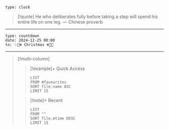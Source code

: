   
  
```widgets  
type: clock  
```  
  
> [!quote] He who deliberates fully before taking a step will spend his entire life on one leg.
> — Chinese proverb  
  
------  
```widgets  
type: countdown  
date: 2024-12-25 00:00  
to: ✨🎄❄ Christmas ❄🎄✨
```
---
  
>[!multi-column]  
>> [!example]+ Quick Access  
>> ```dataview  
>> LIST  
>> FROM #favourites  
>> SORT file.name ASC  
>> LIMIT 15  
>> ```  
>  
>> [!note]+ Recent  
>> ```dataview  
>> LIST  
>> FROM ""  
>> SORT file.mtime DESC  
>> LIMIT 15  
>> ```  


